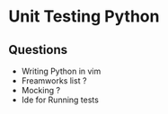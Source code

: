 # Unit Testing Python

## Questions 

- Writing Python in vim
- Freamworks list ?
- Mocking ?
- Ide for Running tests

